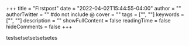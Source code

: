 +++
title = "Firstpost"
date = "2022-04-02T15:44:55-04:00"
author = ""
authorTwitter = "" #do not include @
cover = ""
tags = ["", ""]
keywords = ["", ""]
description = ""
showFullContent = false
readingTime = false
hideComments = false
+++


testsetsetsetsetsetes
